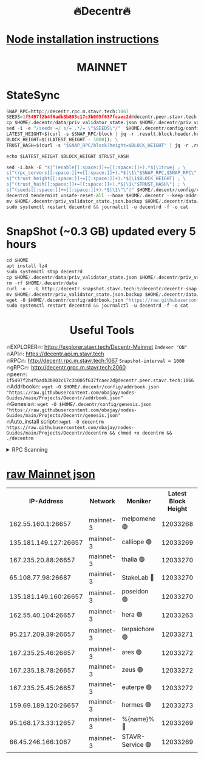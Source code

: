 <h1 align="center"> 🔥Decentr🔥</h1>

[Node installation instructions](https://github.com/obajay/nodes-Guides/tree/main/Projects/Decentr)
=
<h1 align="center"> MAINNET</h1>

# StateSync
```python
SNAP_RPC=http://decentr.rpc.m.stavr.tech:1067
SEEDS=1f5497f2b4f6adb3b803c17c3b005f637fcaec2d@decentr.peer.stavr.tech:1066
cp $HOME/.decentr/data/priv_validator_state.json $HOME/.decentr/priv_validator_state.json.backup
sed -i -e "/seeds =/ s/= .*/= \"$SEEDS\"/"  $HOME/.decentr/config/config.toml
LATEST_HEIGHT=$(curl -s $SNAP_RPC/block | jq -r .result.block.header.height); \
BLOCK_HEIGHT=$((LATEST_HEIGHT - 1000)); \
TRUST_HASH=$(curl -s "$SNAP_RPC/block?height=$BLOCK_HEIGHT" | jq -r .result.block_id.hash)

echo $LATEST_HEIGHT $BLOCK_HEIGHT $TRUST_HASH

sed -i.bak -E "s|^(enable[[:space:]]+=[[:space:]]+).*$|\1true| ; \
s|^(rpc_servers[[:space:]]+=[[:space:]]+).*$|\1\"$SNAP_RPC,$SNAP_RPC\"| ; \
s|^(trust_height[[:space:]]+=[[:space:]]+).*$|\1$BLOCK_HEIGHT| ; \
s|^(trust_hash[[:space:]]+=[[:space:]]+).*$|\1\"$TRUST_HASH\"| ; \
s|^(seeds[[:space:]]+=[[:space:]]+).*$|\1\"\"|" $HOME/.decentr/config/config.toml
decentrd tendermint unsafe-reset-all --home $HOME/.decentr --keep-addr-book
mv $HOME/.decentr/priv_validator_state.json.backup $HOME/.decentr/data/priv_validator_state.json
sudo systemctl restart decentrd && journalctl -u decentrd -f -o cat
```
# SnapShot (~0.3 GB) updated every 5 hours
```python
cd $HOME
apt install lz4
sudo systemctl stop decentrd
cp $HOME/.decentr/data/priv_validator_state.json $HOME/.decentr/priv_validator_state.json.backup
rm -rf $HOME/.decentr/data
curl -o - -L http://decentr.snapshot.stavr.tech:9/decentr/decentr-snap.tar.lz4 | lz4 -c -d - | tar -x -C $HOME/.decentr --strip-components 2
mv $HOME/.decentr/priv_validator_state.json.backup $HOME/.decentr/data/priv_validator_state.json
wget -O $HOME/.decentr/config/addrbook.json "https://raw.githubusercontent.com/obajay/nodes-Guides/main/Projects/Decentr/addrbook.json"
sudo systemctl restart decentrd && journalctl -u decentrd -f -o cat
```

 <h1 align="center"> Useful Tools</h1>

🔥EXPLORER🔥:     https://explorer.stavr.tech/Decentr-Mainnet        `Indexer "ON"` \
🔥API🔥:          https://decentr.api.m.stavr.tech \
🔥RPC🔥:          http://decentr.rpc.m.stavr.tech:1067              `Snapshot-interval = 1000` \
🔥gRPC🔥:         http://decentr.grpc.m.stavr.tech:2060 \
🔥peer🔥:         `1f5497f2b4f6adb3b803c17c3b005f637fcaec2d@decentr.peer.stavr.tech:1066` \
🔥Addrbook🔥:  `wget -O $HOME/.decentr/config/addrbook.json "https://raw.githubusercontent.com/obajay/nodes-Guides/main/Projects/Decentr/addrbook.json"` \
🔥Genesis🔥:  `wget -O $HOME/.decentr/config/genesis.json "https://raw.githubusercontent.com/obajay/nodes-Guides/main/Projects/Decentr/genesis.json"` \
🔥Auto_install script🔥:`wget -O decentrm https://raw.githubusercontent.com/obajay/nodes-Guides/main/Projects/Decentr/decentrm && chmod +x decentrm && ./decentrm`

<details>
<summary>RPC Scanning</summary>

<h2 align="center"> We scan nodes in real time every 4 hours. And we provide the final result of RPC endpoints.
We cannot influence the operation of these nodes in any way. </h2>


```python
If Voting Power is higher than 0 --> then the Node is a validator of the network and may be subject to attack and be a potential threat to the chain.
```
```python
We marked such validators with a red symbol
```

</details>

[raw Mainnet json](https://rpc-check.decentrm.stavr.tech/decentrm/rpc-decentrm-result.json)
=



<table><tr><th>IP-Address</th><th>Network</th><th>Moniker</th><th>Latest Block Height</th><th>Earliest Block Height</th><th>Catching Up</th><th>Tx Index</th><th>Voting Power</th><th>Scan Time</th></tr><tr><td>162.55.160.1:26657</td><td>mainnet-3</td><td>melpomene 🟢</td><td>12033268</td><td>1688950</td><td>False</td><td>on</td><td>0</td><td>2023-12-19T06:36:59.257556921UTC</td></tr><tr><td>135.181.149.127:26657</td><td>mainnet-3</td><td>calliope 🟢</td><td>12033269</td><td>1688950</td><td>False</td><td>on</td><td>0</td><td>2023-12-19T06:37:01.645537328UTC</td></tr><tr><td>167.235.20.88:26657</td><td>mainnet-3</td><td>thalia 🟢</td><td>12033270</td><td>1688950</td><td>False</td><td>on</td><td>0</td><td>2023-12-19T06:37:07.249234848UTC</td></tr><tr><td>65.108.77.98:26687</td><td>mainnet-3</td><td>StakeLab 🔴</td><td>12033270</td><td>1688950</td><td>False</td><td>on</td><td>5282660</td><td>2023-12-19T06:37:07.594926769UTC</td></tr><tr><td>135.181.149.160:26657</td><td>mainnet-3</td><td>poseidon 🟢</td><td>12033270</td><td>1688950</td><td>False</td><td>on</td><td>0</td><td>2023-12-19T06:37:10.240960352UTC</td></tr><tr><td>162.55.40.104:26657</td><td>mainnet-3</td><td>hera 🟢</td><td>12033263</td><td>1688950</td><td>False</td><td>on</td><td>0</td><td>2023-12-19T06:37:12.555927316UTC</td></tr><tr><td>95.217.209.39:26657</td><td>mainnet-3</td><td>terpsichore 🟢</td><td>12033271</td><td>1688950</td><td>False</td><td>on</td><td>0</td><td>2023-12-19T06:37:14.917759687UTC</td></tr><tr><td>167.235.25.46:26657</td><td>mainnet-3</td><td>ares 🟢</td><td>12033272</td><td>1688950</td><td>False</td><td>on</td><td>0</td><td>2023-12-19T06:37:19.322245637UTC</td></tr><tr><td>167.235.18.78:26657</td><td>mainnet-3</td><td>zeus 🟢</td><td>12033272</td><td>1688950</td><td>False</td><td>on</td><td>0</td><td>2023-12-19T06:37:21.579896300UTC</td></tr><tr><td>167.235.25.45:26657</td><td>mainnet-3</td><td>euterpe 🟢</td><td>12033272</td><td>1688950</td><td>False</td><td>on</td><td>0</td><td>2023-12-19T06:37:23.882151947UTC</td></tr><tr><td>159.69.189.120:26657</td><td>mainnet-3</td><td>hermes 🟢</td><td>12033273</td><td>1688950</td><td>False</td><td>on</td><td>0</td><td>2023-12-19T06:37:24.134713177UTC</td></tr><tr><td>95.168.173.33:12657</td><td>mainnet-3</td><td>%{name}% 🔴</td><td>12033269</td><td>8964001</td><td>False</td><td>on</td><td>4173112</td><td>2023-12-19T06:37:02.703114629UTC</td></tr><tr><td>66.45.246.166:1067</td><td>mainnet-3</td><td>STAVR-Service 🟢</td><td>12033269</td><td>12033001</td><td>False</td><td>on</td><td>0</td><td>2023-12-19T06:37:02.210501383UTC</td></tr></table>